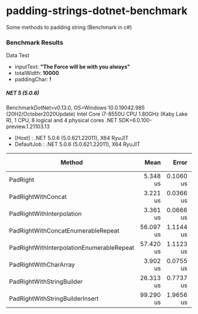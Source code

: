 # padding-strings-dotnet-benchmark
Some methods to padding string (Benchmark in c#)

 ### Benchmark Results 

Data Test

 - inputText: **"The Force will be with you always"**
 - totalWidth: **10000**
 - paddingChar: **!**

 ##### NET 5 (5.0.6)

BenchmarkDotNet=v0.13.0, OS=Windows 10.0.19042.985 (20H2/October2020Update)
Intel Core i7-8550U CPU 1.80GHz (Kaby Lake R), 1 CPU, 8 logical and 4 physical cores
.NET SDK=6.0.100-preview.1.21103.13

 -  [Host]     : .NET 5.0.6 (5.0.621.22011), X64 RyuJIT
  - DefaultJob : .NET 5.0.6 (5.0.621.22011), X64 RyuJIT



|                                    Method |      Mean |     Error |    StdDev |    Median | Ratio | RatioSD |   Gen 0 |  Gen 1 | Gen 2 | Allocated |
|------------------------------------------ |----------:|----------:|----------:|----------:|------:|--------:|--------:|-------:|------:|----------:|
|                                  PadRight |  5.348 us | 0.1060 us | 0.1486 us |  5.321 us |  1.00 |    0.00 |  4.7607 |      - |     - |     20 KB |
|                        PadRightWithConcat |  3.221 us | 0.0366 us | 0.0306 us |  3.220 us |  0.60 |    0.02 |  9.5215 |      - |     - |     39 KB |
|                 PadRightWithInterpolation |  3.361 us | 0.0666 us | 0.1461 us |  3.290 us |  0.63 |    0.03 |  9.5215 |      - |     - |     39 KB |
|        PadRightWithConcatEnumerableRepeat | 56.097 us | 1.1144 us | 1.9517 us | 55.761 us | 10.55 |    0.52 |  9.5215 |      - |     - |     39 KB |
| PadRightWithInterpolationEnumerableRepeat | 57.420 us | 1.1123 us | 1.0924 us | 57.181 us | 10.77 |    0.36 |  9.5215 |      - |     - |     39 KB |
|                     PadRightWithCharArray |  3.902 us | 0.0755 us | 0.1977 us |  3.848 us |  0.74 |    0.05 | 14.3509 |      - |     - |     59 KB |
|                 PadRightWithStringBuilder | 26.313 us | 0.7737 us | 2.1950 us | 25.629 us |  4.96 |    0.43 | 12.8174 | 1.4038 |     - |     52 KB |
|           PadRightWithStringBuilderInsert | 99.290 us | 1.9656 us | 1.9305 us | 99.194 us | 18.63 |    0.68 |  9.5215 |      - |     - |     39 KB |